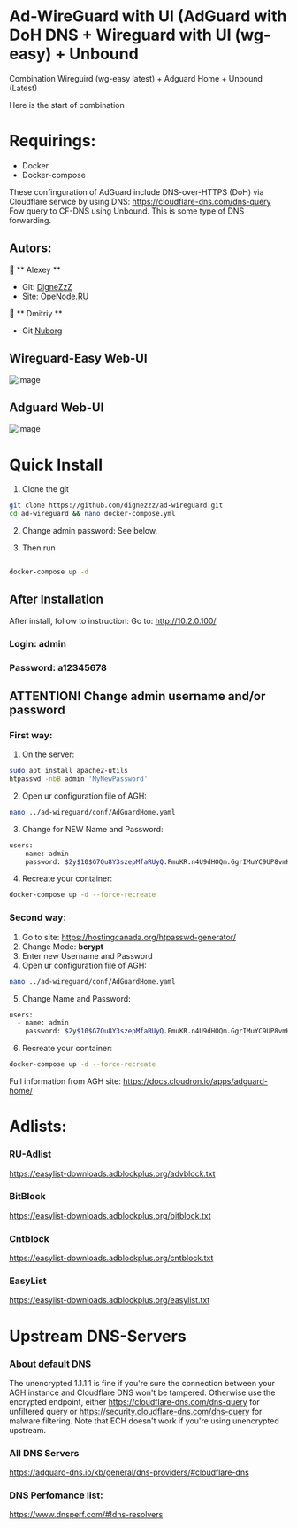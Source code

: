 # Ad-WireGuard with UI (AdGuard with DoH DNS +  Wireguard with UI (wg-easy) + Unbound
Combination Wireguird (wg-easy latest) + Adguard Home + Unbound (Latest)

Here is the start of combination
# Requirings:
* Docker
* Docker-compose

These confinguration of AdGuard include DNS-over-HTTPS (DoH) via Cloudflare service by using DNS: https://cloudflare-dns.com/dns-query
Fow query to CF-DNS using Unbound. This is some type of DNS forwarding.

## Autors:

👤 ** Alexey **
* Git: [DigneZzZ](https://github.com/DigneZzZ)
* Site: [OpeNode.RU](https://openode.ru)

👤 ** Dmitriy **
* Git [Nuborg](https://github.com/nubortg)


## Wireguard-Easy Web-UI
![image](https://user-images.githubusercontent.com/50312583/206703310-3bc8f759-91fa-42db-8d43-eca0050c70bf.png)

## Adguard Web-UI
![image](https://user-images.githubusercontent.com/50312583/206703207-f3bd39f1-72c7-458c-9893-ad2126a0d47b.png)




# Quick Install
1. Clone the git
```bash
git clone https://github.com/dignezzz/ad-wireguard.git
cd ad-wireguard && nano docker-compose.yml
```
2. Change admin password:
See below.

3. Then run
```bash

docker-compose up -d
```

## After Installation
After install, follow to instruction:
Go to: http://10.2.0.100/  
### Login: **admin** 
### Password: **a12345678**

## ATTENTION! Change admin username and/or password
### First way:
1. On the server:
```bash
sudo apt install apache2-utils 
htpasswd -nbB admin 'MyNewPassword'
```

2. Open ur configuration file of AGH:
```bash
nano ../ad-wireguard/conf/AdGuardHome.yaml
```
3. Change for NEW Name and Password:
```bash
users:
  - name: admin
    password: $2y$10$G7Qu8Y3szepMfaRUyQ.FmuKR.n4U9dHOQm.GgrIMuYC9UP8vmHJri
```
4. Recreate your container:
```bash
docker-compose up -d --force-recreate
```
### Second way:
1. Go to site: https://hostingcanada.org/htpasswd-generator/
2. Change Mode: **bcrypt**
3. Enter new Username and Password
4. Open ur configuration file of AGH:
```bash
nano ../ad-wireguard/conf/AdGuardHome.yaml
```
5. Change Name and Password:
```bash
users:
  - name: admin
    password: $2y$10$G7Qu8Y3szepMfaRUyQ.FmuKR.n4U9dHOQm.GgrIMuYC9UP8vmHJri
```
6. Recreate your container:
```bash
docker-compose up -d --force-recreate
```

Full information from AGH site: https://docs.cloudron.io/apps/adguard-home/

# Adlists:
### RU-Adlist
https://easylist-downloads.adblockplus.org/advblock.txt
### BitBlock
https://easylist-downloads.adblockplus.org/bitblock.txt
### Cntblock
https://easylist-downloads.adblockplus.org/cntblock.txt
### EasyList
https://easylist-downloads.adblockplus.org/easylist.txt

# Upstream DNS-Servers
### About default DNS
  The unencrypted 1.1.1.1 is fine if you're sure the connection between your AGH instance and Cloudflare DNS won't be tampered. Otherwise use the encrypted endpoint, either https://cloudflare-dns.com/dns-query for unfiltered query or https://security.cloudflare-dns.com/dns-query for malware filtering. Note that ECH doesn't work if you're using unencrypted upstream.

### All DNS Servers
https://adguard-dns.io/kb/general/dns-providers/#cloudflare-dns

### DNS Perfomance list:
https://www.dnsperf.com/#!dns-resolvers

